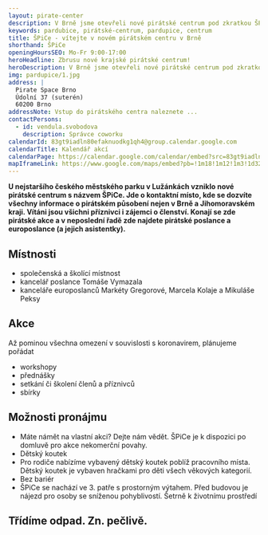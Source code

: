 ```yaml
---
layout: pirate-center
description: V Brně jsme otevřeli nové pirátské centrum pod zkratkou ŠPiCe. Centrum nabídne akce všeho druhu, cowork a dětský koutek.
keywords: pardubice, pirátské-centrum, pardupice, centrum
title: ŠPiCe - vítejte v novém pirátském centru v Brně
shorthand: ŠPiCe
openingHoursSEO: Mo-Fr 9:00-17:00
heroHeadline: Zbrusu nové krajské pirátské centrum!
heroDescription: V Brně jsme otevřeli nové pirátské centrum pod zkratkou ŠPiCe.
img: pardupice/1.jpg
address: |
  Pirate Space Brno
  Údolní 37 (suterén)
  60200 Brno 
addressNote: Vstup do pirátského centra naleznete ...
contactPersons:
  - id: vendula.svobodova
    description: Správce coworku
calendarId: 83gt9iadln80efaknuodkg1qh4@group.calendar.google.com
calendarTitle: Kalendář akcí
calendarPage: https://calendar.google.com/calendar/embed?src=83gt9iadln80efaknuodkg1qh4%40group.calendar.google.com&ctz=Europe%2FPrague
mapIframeLink: https://www.google.com/maps/embed?pb=!1m18!1m12!1m3!1d325.89193042543496!2d16.597150391992642!3d49.19799011811367!2m3!1f0!2f0!3f0!3m2!1i1024!2i768!4f13.1!3m3!1m2!1s0x47129445f6c71b15%3A0xba3b3dcaba3a0c4b!2sPirate%20Space%20Brno!5e0!3m2!1scs!2scz!4v1614288265582!5m2!1scs!2scz
---
```


**U nejstaršího českého městského parku v Lužánkách vzniklo nové pirátské centrum s názvem ŠPiCe. Jde o kontaktní místo, kde se dozvíte všechny informace o pirátském působení nejen v Brně a Jihomoravském kraji. Vítáni jsou všichni příznivci i zájemci o členství. Konají se zde pirátské akce a v neposlední řadě zde najdete pirátské poslance a europoslance (a jejich asistentky).**

## Místnosti

- společenská a školící místnost
- kancelář poslance Tomáše Vymazala
- kanceláře europoslanců Markéty Gregorové, Marcela Kolaje a Mikuláše Peksy

## Akce

Až pominou všechna omezení v souvislosti s koronavirem, plánujeme pořádat

- workshopy
- přednášky
- setkání či školení členů a příznivců
- sbírky


## Možnosti pronájmu

- Máte námět na vlastní akci? Dejte nám vědět. ŠPiCe je k dispozici po domluvě pro akce nekomerční povahy.
- Dětský koutek
- Pro rodiče nabízíme vybavený dětský koutek poblíž pracovního místa. Dětský koutek je vybaven hračkami pro děti všech věkových kategorií.
- Bez bariér
- ŠPiCe se nachází ve 3. patře s prostorným výtahem. Před budovou je nájezd pro osoby se sníženou pohyblivostí.
Šetrně k životnímu prostředí

## Třídíme odpad. Zn. pečlivě.